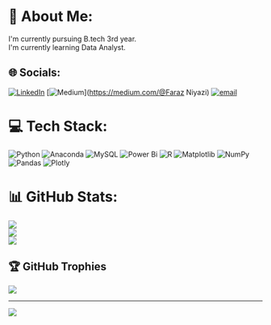 # 💫 About Me:
I'm currently pursuing B.tech 3rd year.<br>I'm currently learning  Data Analyst.


## 🌐 Socials:
[![LinkedIn](https://img.shields.io/badge/LinkedIn-%230077B5.svg?logo=linkedin&logoColor=white)](https://linkedin.com/in/https://www.linkedin.com/in/faraz-niyazi-147614340) [![Medium](https://img.shields.io/badge/Medium-12100E?logo=medium&logoColor=white)](https://medium.com/@Faraz Niyazi) [![email](https://img.shields.io/badge/Email-D14836?logo=gmail&logoColor=white)](mailto:farazniazi09@gmail.com) 

# 💻 Tech Stack:
![Python](https://img.shields.io/badge/python-3670A0?style=for-the-badge&logo=python&logoColor=ffdd54) ![Anaconda](https://img.shields.io/badge/Anaconda-%2344A833.svg?style=for-the-badge&logo=anaconda&logoColor=white) ![MySQL](https://img.shields.io/badge/mysql-4479A1.svg?style=for-the-badge&logo=mysql&logoColor=white) ![Power Bi](https://img.shields.io/badge/power_bi-F2C811?style=for-the-badge&logo=powerbi&logoColor=black) ![R](https://img.shields.io/badge/r-%23276DC3.svg?style=for-the-badge&logo=r&logoColor=white) ![Matplotlib](https://img.shields.io/badge/Matplotlib-%23ffffff.svg?style=for-the-badge&logo=Matplotlib&logoColor=black) ![NumPy](https://img.shields.io/badge/numpy-%23013243.svg?style=for-the-badge&logo=numpy&logoColor=white) ![Pandas](https://img.shields.io/badge/pandas-%23150458.svg?style=for-the-badge&logo=pandas&logoColor=white) ![Plotly](https://img.shields.io/badge/Plotly-%233F4F75.svg?style=for-the-badge&logo=plotly&logoColor=white)
# 📊 GitHub Stats:
![](https://github-readme-stats.vercel.app/api?username=FARAZNIA09&theme=dark&hide_border=false&include_all_commits=false&count_private=false)<br/>
![](https://github-readme-streak-stats.herokuapp.com/?user=FARAZNIA09&theme=dark&hide_border=false)<br/>
![](https://github-readme-stats.vercel.app/api/top-langs/?username=FARAZNIA09&theme=dark&hide_border=false&include_all_commits=false&count_private=false&layout=compact)

## 🏆 GitHub Trophies
![](https://github-profile-trophy.vercel.app/?username=FARAZNIA09&theme=radical&no-frame=false&no-bg=true&margin-w=4)

---
[![](https://visitcount.itsvg.in/api?id=FARAZNIA09&icon=0&color=0)](https://visitcount.itsvg.in)

<!-- Proudly created with GPRM ( https://gprm.itsvg.in ) -->
